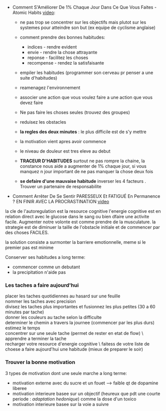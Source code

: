 * Comment S'Améliorer De 1% Chaque Jour Dans Ce Que Vous Faites - Atomic Habits [video](https://www.youtube.com/watch?v=mx9g_hfU_Bc):
    - ne pas trop se concentrer sur les objectifs mais plutot sur les systemes pour atteindre son but (ex equipe de cyclisme anglaise)
    - comment prendre des bonnes habitudes:
        - indices - rendre evident
        - envie - rendre la chose attrayante
        - reponse - facilitez les choses
        - recompense - rendez la satisfaisante
    - empiler les habitudes (programmer son cerveau pr penser a une suite d'habitudes)
    - reamenagez l'environnement
    - associer une action que vous voulez faire a une action que vous devez faire
    - Ne pas faire les choses seules (trouvez des groupes)
    - reduisez les obstacles

    - **la regles des deux minutes** : le plus difficile est de s'y mettre
    - la motivation vient apres avoir commence
    - le niveau de douleur est tres eleve au debut
    - **TRACEUR D'HABITUDES** surtout ne pas rompre la chaine, la constance nous aide a augmenter de 1% chaque jour, si vous manquez n jour important de ne pas manquer la chose deux fois

    - **se defaire d'une mauvaise habitude** inverser les 4 facteurs
    . Trouver un partenaire de responsabilite

* Comment Arrêter De Se Sentir PARESSEUX Et FATIGUÉ En Permanence ? EN FINIR AVEC LA PROCRASTINATION [video](https://www.youtube.com/watch?v=PDIUK0mdE-U)

la cle de l'autoregulation est la resource cognitive
l'energie cognitive est en relation direct avec le glucose dans le sang ou bien dfaire une activite facile.
Augmenter notre volonte est comme prendre de la musculature.
la strategie est de diminuer la taille de l'obstacle initiale et de commencer par des choses FACILES. 

la solution consiste a surmonter la barriere emotionnelle, meme si le premier pas est minime

Conserver ses habitudes a long terme:
* commencer comme un debutant  
* la precipitation n'aide pas

### Les taches a faire **aujourd'hui**

placer les taches quotidiennes au hasard sur une feuille \
nommer les taches avec precision \
divisez les taches plus importantes et fusionnez les plus petites (30 a 60 minutes par tache) \
donner les couleurs au tache selon la difficulte \
determiner le chemin a travers la journee (commencer par les plus durs) \
estimez le temps \
concentrer sur une seule tache (permet de rester en etat de flow) \ 
apprendre a terminer la tache \
recharger votre resource d'energie cognitive \ 
faitess de votre liste de choese a faire aujourd'hui une habitude (mieux de preparer le soir)

### Trouver la bonne motivation

3 types de motivation dont une seule marche a long terme:
* motivation externe avec du sucre et un fouet --> faible qt de dopamine liberee
* motivation interieure basee sur un objectif (heureux que pdt une courte periode : *adaptation hedonique*) comme la dose d'un toxico
* motivation interieure basee sur la voie a suivre